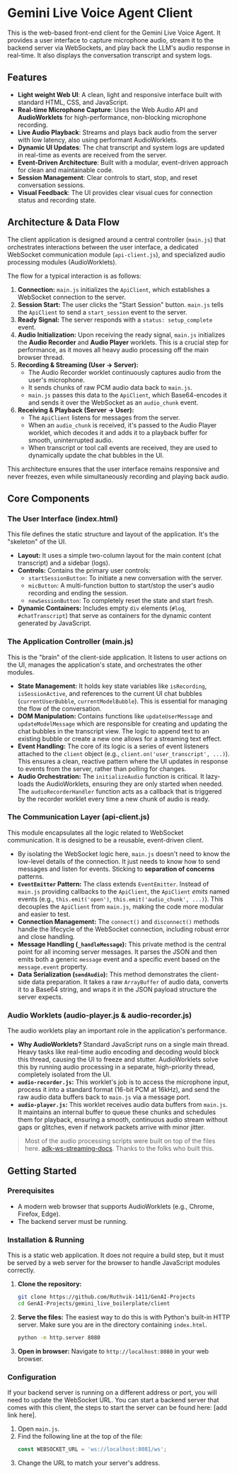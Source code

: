 # Gemini Live Voice Agent Client

This is the web-based front-end client for the Gemini Live Voice Agent. It provides a user interface to capture microphone audio, stream it to the backend server via WebSockets, and play back the LLM's audio response in real-time. It also displays the conversation transcript and system logs.

## Features
- **Light weight Web UI**: A clean, light and responsive interface built with standard HTML, CSS, and JavaScript.
- **Real-time Microphone Capture**: Uses the Web Audio API and **AudioWorklets** for high-performance, non-blocking microphone recording.
- **Live Audio Playback**: Streams and plays back audio from the server with low latency, also using performant AudioWorklets.
- **Dynamic UI Updates**: The chat transcript and system logs are updated in real-time as events are received from the server.
- **Event-Driven Architecture**: Built with a modular, event-driven approach for clean and maintainable code.
- **Session Management**: Clear controls to start, stop, and reset conversation sessions.
- **Visual Feedback**: The UI provides clear visual cues for connection status and recording state.

## Architecture & Data Flow

The client application is designed around a central controller (`main.js`) that orchestrates interactions between the user interface, a dedicated WebSocket communication module (`api-client.js`), and specialized audio processing modules (AudioWorklets).

The flow for a typical interaction is as follows:

1.  **Connection:** `main.js` initializes the `ApiClient`, which establishes a WebSocket connection to the server.
2.  **Session Start:** The user clicks the "Start Session" button. `main.js` tells the `ApiClient` to send a `start_session` event to the server.
3.  **Ready Signal:** The server responds with a `status: setup_complete` event.
4.  **Audio Initialization:** Upon receiving the ready signal, `main.js` initializes the **Audio Recorder** and **Audio Player** worklets. This is a crucial step for performance, as it moves all heavy audio processing off the main browser thread.
5.  **Recording & Streaming (User -> Server):**
    -   The Audio Recorder worklet continuously captures audio from the user's microphone.
    -   It sends chunks of raw PCM audio data back to `main.js`.
    -   `main.js` passes this data to the `ApiClient`, which Base64-encodes it and sends it over the WebSocket as an `audio_chunk` event.
6.  **Receiving & Playback (Server -> User):**
    -   The `ApiClient` listens for messages from the server.
    -   When an `audio_chunk` is received, it's passed to the Audio Player worklet, which decodes it and adds it to a playback buffer for smooth, uninterrupted audio.
    -   When transcript or tool call events are received, they are used to dynamically update the chat bubbles in the UI.

This architecture ensures that the user interface remains responsive and never freezes, even while simultaneously recording and playing back audio.

## Core Components

### The User Interface (index.html)

This file defines the static structure and layout of the application. It's the "skeleton" of the UI.

-   **Layout:** It uses a simple two-column layout for the main content (chat transcript) and a sidebar (logs).
-   **Controls:** Contains the primary user controls:
    -   `startSessionButton`: To initiate a new conversation with the server.
    -   `micButton`: A multi-function button to start/stop the user's audio recording and ending the session.
    -   `newSessionButton`: To completely reset the state and start fresh.
-   **Dynamic Containers:** Includes empty `div` elements (`#log`, `#chatTranscript`) that serve as containers for the dynamic content generated by JavaScript.

### The Application Controller (main.js)

This is the "brain" of the client-side application. It listens to user actions on the UI, manages the application's state, and orchestrates the other modules.

-   **State Management:** It holds key state variables like `isRecording`, `isSessionActive`, and references to the current UI chat bubbles (`currentUserBubble`, `currentModelBubble`). This is essential for managing the flow of the conversation.
-   **DOM Manipulation:** Contains functions like `updateUserMessage` and `updateModelMessage` which are responsible for creating and updating the chat bubbles in the transcript view. The logic to append text to an existing bubble or create a new one allows for a streaming text effect.
-   **Event Handling:** The core of its logic is a series of event listeners attached to the `client` object (e.g., `client.on('user_transcript', ...)`). This ensures a clean, reactive pattern where the UI updates in response to events from the server, rather than polling for changes.
-   **Audio Orchestration:** The `initializeAudio` function is critical. It lazy-loads the AudioWorklets, ensuring they are only started when needed. The `audioRecorderHandler` function acts as a callback that is triggered by the recorder worklet every time a new chunk of audio is ready.

### The Communication Layer (api-client.js)

This module encapsulates all the logic related to WebSocket communication. It is designed to be a reusable, event-driven client.

-   By isolating the WebSocket logic here, `main.js` doesn't need to know the low-level details of the connection. It just needs to know how to send messages and listen for events. Sticking to **separation of concerns** patterns.
-   **`EventEmitter` Pattern:** The class extends `EventEmitter`. Instead of `main.js` providing callbacks to the `ApiClient`, the `ApiClient` *emits* named events (e.g., `this.emit('open')`, `this.emit('audio_chunk', ...)`). This decouples the `ApiClient` from `main.js`, making the code more modular and easier to test.
-   **Connection Management:** The `connect()` and `disconnect()` methods handle the lifecycle of the WebSocket connection, including robust error and close handling.
-   **Message Handling (`_handleMessage`):** This private method is the central point for all incoming server messages. It parses the JSON and then emits both a generic `message` event and a specific event based on the `message.event` property.
-   **Data Serialization (`sendAudio`):** This method demonstrates the client-side data preparation. It takes a raw `ArrayBuffer` of audio data, converts it to a Base64 string, and wraps it in the JSON payload structure the server expects.

### Audio Worklets (audio-player.js & audio-recorder.js)

The audio worklets play an important role in the application's performance.

-   **Why AudioWorklets?** Standard JavaScript runs on a single main thread. Heavy tasks like real-time audio encoding and decoding would block this thread, causing the UI to freeze and stutter. AudioWorklets solve this by running audio processing in a separate, high-priority thread, completely isolated from the UI.
-   **`audio-recorder.js`:** This worklet's job is to access the microphone input, process it into a standard format (16-bit PCM at 16kHz), and send the raw audio data buffers back to `main.js` via a message port.
-   **`audio-player.js`:** This worklet receives audio data buffers from `main.js`. It maintains an internal buffer to queue these chunks and schedules them for playback, ensuring a smooth, continuous audio stream without gaps or glitches, even if network packets arrive with minor jitter.

> Most of the audio processing scripts were built on top of the files here. [adk-ws-streaming-docs](https://github.com/google/adk-docs/tree/main/examples/python/snippets/streaming/adk-streaming-ws/app/static/js). Thanks to the folks who built this.

## Getting Started

### Prerequisites

-   A modern web browser that supports AudioWorklets (e.g., Chrome, Firefox, Edge).
-   The backend server must be running.

### Installation & Running

This is a static web application. It does not require a build step, but it must be served by a web server for the browser to handle JavaScript modules correctly.

1.  **Clone the repository:**
    ```bash
    git clone https://github.com/Ruthvik-1411/GenAI-Projects
    cd GenAI-Projects/gemini_live_boilerplate/client
    ```

2.  **Serve the files:**
    The easiest way to do this is with Python's built-in HTTP server. Make sure you are in the directory containing `index.html`.

    ```bash
    python -m http.server 8080
    ```

3.  **Open in browser:**
    Navigate to `http://localhost:8080` in your web browser.

### Configuration

If your backend server is running on a different address or port, you will need to update the WebSocket URL. You can start a backend server that comes with this client, the steps to start the server can be found here: [add link here].

1.  Open `main.js`.
2.  Find the following line at the top of the file:
    ```javascript
    const WEBSOCKET_URL = 'ws://localhost:8081/ws';
    ```
3.  Change the URL to match your server's address.